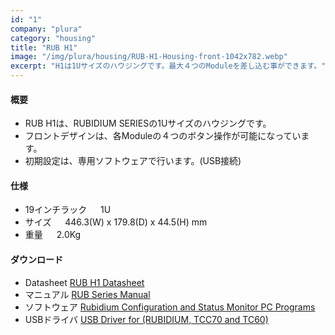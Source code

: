 ```yaml
---
id: "1"
company: "plura"
category: "housing"
title: "RUB H1"
image: "/img/plura/housing/RUB-H1-Housing-front-1042x782.webp"
excerpt: "H1は1Uサイズのハウジングです。最大４つのModuleを差し込む事ができます。"
---
```

#### 概要
* RUB H1は、RUBIDIUM SERIESの1Uサイズのハウジングです。  
* フロントデザインは、各Moduleの４つのボタン操作が可能になっています。  
* 初期設定は、専用ソフトウェアで行います。(USB接続)

#### 仕様
* 19インチラック &emsp; 1U  
* サイズ  &emsp; 446.3(W) x 179.8(D) x 44.5(H) mm  
* 重量  &emsp; 2.0Kg

#### ダウンロード
* Datasheet
    [RUB H1 Datasheet](https://plurainc.com/files/downloads/timing-solutions/datasheet/deRUBHOUSINGleaflet.pdf)  
* マニュアル
    [RUB Series Manual](https://plurainc.com/files/downloads/timing-solutions/manual/eRUBSERIESmanual.pdf)  
* ソフトウェア
    [Rubidium Configuration and Status Monitor PC Programs](https://plurainc.com/files/downloads/timing-solutions/software/rubs.zip)  
* USBドライバ
    [USB Driver for (RUBIDIUM, TCC70 and TC60)](https://plurainc.com/files/downloads/timing-solutions/software/usb.zip)  
    